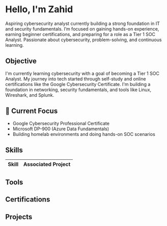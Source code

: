 # Hello, I'm Zahid
<a  /></a>

Aspiring cybersecurity analyst currently building a strong foundation in IT and security fundamentals. I’m focused on gaining hands-on experience, earning beginner certifications, and preparing for a role as a Tier 1 SOC Analyst. Passionate about cybersecurity, problem-solving, and continuous learning.


## Objective

I'm currently learning cybersecurity with a goal of becoming a Tier 1 SOC Analyst. My journey into tech started through self-study and online certifications like the Google Cybersecurity Certificate. I'm building a foundation in networking, security fundamentals, and tools like Linux, Wireshark, and Splunk.

## 🔐 Current Focus
- Google Cybersecurity Professional Certificate
- Microsoft DP-900 (Azure Data Fundamentals)
- Building homelab environments and doing hands-on SOC scenarios


## Skills


| Skill                                         | Associated Project         |
|-----------------------------------------------|----------------------------|


## Tools

</div>

## Certifications

</div>

## Projects
